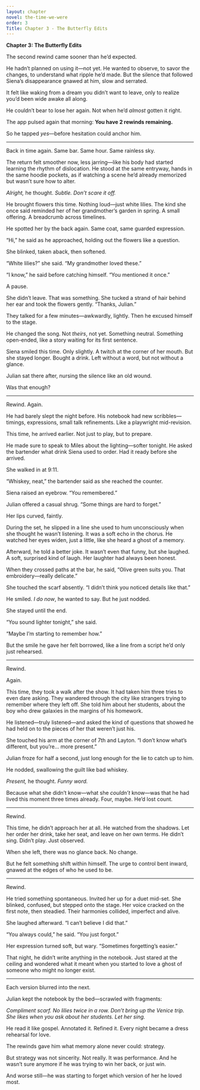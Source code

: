 ```yaml
---
layout: chapter
novel: the-time-we-were
order: 3
Title: Chapter 3 - The Butterfly Edits
---
```

**Chapter 3: The Butterfly Edits**

The second rewind came sooner than he’d expected.

He hadn’t planned on using it—not yet. He wanted to observe, to savor the changes, to understand what ripple he’d made. But the silence that followed Siena’s disappearance gnawed at him, slow and serrated.

It felt like waking from a dream you didn’t want to leave, only to realize you’d been wide awake all along.

He couldn’t bear to lose her again. Not when he’d *almost* gotten it right.

The app pulsed again that morning: **You have 2 rewinds remaining.**

So he tapped *yes*—before hesitation could anchor him.

---

Back in time again. Same bar. Same hour. Same rainless sky.

The return felt smoother now, less jarring—like his body had started learning the rhythm of dislocation. He stood at the same entryway, hands in the same hoodie pockets, as if watching a scene he’d already memorized but wasn’t sure how to alter.

*Alright,* he thought. *Subtle. Don’t scare it off.*

He brought flowers this time. Nothing loud—just white lilies. The kind she once said reminded her of her grandmother’s garden in spring. A small offering. A breadcrumb across timelines.

He spotted her by the back again. Same coat, same guarded expression.

“Hi,” he said as he approached, holding out the flowers like a question.

She blinked, taken aback, then softened.

“White lilies?” she said. “My grandmother loved these.”

“I know,” he said before catching himself. “You mentioned it once.”

A pause.

She didn’t leave. That was something. She tucked a strand of hair behind her ear and took the flowers gently. “Thanks, Julian.”

They talked for a few minutes—awkwardly, lightly. Then he excused himself to the stage.

He changed the song. Not *theirs*, not yet. Something neutral. Something open-ended, like a story waiting for its first sentence.

Siena smiled this time. Only slightly. A twitch at the corner of her mouth. But she stayed longer. Bought a drink. Left without a word, but not without a glance.

Julian sat there after, nursing the silence like an old wound. 

Was that enough?

---

Rewind. Again.

He had barely slept the night before. His notebook had new scribbles—timings, expressions, small talk refinements. Like a playwright mid-revision.

This time, he arrived earlier. Not just to play, but to prepare.

He made sure to speak to Miles about the lighting—softer tonight. He asked the bartender what drink Siena used to order. Had it ready before she arrived.

She walked in at 9:11.

“Whiskey, neat,” the bartender said as she reached the counter.

Siena raised an eyebrow. “You remembered.”

Julian offered a casual shrug. “Some things are hard to forget.”

Her lips curved, faintly.

During the set, he slipped in a line she used to hum unconsciously when she thought he wasn’t listening. It was a soft echo in the chorus. He watched her eyes widen, just a little, like she heard a ghost of a memory.

Afterward, he told a better joke. It wasn’t even that funny, but she laughed. A soft, surprised kind of laugh. Her laughter had always been honest.

When they crossed paths at the bar, he said, “Olive green suits you. That embroidery—really delicate.”

She touched the scarf absently. “I didn’t think you noticed details like that.”

He smiled. *I do now*, he wanted to say. But he just nodded.

She stayed until the end.

“You sound lighter tonight,” she said.

“Maybe I’m starting to remember how.”

But the smile he gave her felt borrowed, like a line from a script he’d only just rehearsed.

---

Rewind.

Again.

This time, they took a walk after the show. It had taken him three tries to even dare asking. They wandered through the city like strangers trying to remember where they left off. She told him about her students, about the boy who drew galaxies in the margins of his homework.

He listened—truly listened—and asked the kind of questions that showed he had held on to the pieces of her that weren’t just his.

She touched his arm at the corner of 7th and Layton. “I don’t know what’s different, but you’re... more present.”

Julian froze for half a second, just long enough for the lie to catch up to him.

He nodded, swallowing the guilt like bad whiskey.

*Present,* he thought. *Funny word.*

Because what she didn’t know—what she *couldn’t* know—was that he had lived this moment three times already. Four, maybe. He’d lost count.

---

Rewind.

This time, he didn’t approach her at all. He watched from the shadows. Let her order her drink, take her seat, and leave on her own terms. He didn’t sing. Didn’t play. Just observed.

When she left, there was no glance back. No change.

But he felt something shift within himself. The urge to control bent inward, gnawed at the edges of who he used to be.

---

Rewind.

He tried something spontaneous. Invited her up for a duet mid-set. She blinked, confused, but stepped onto the stage. Her voice cracked on the first note, then steadied. Their harmonies collided, imperfect and alive.

She laughed afterward. “I can’t believe I did that.”

“You always could,” he said. “You just forgot.”

Her expression turned soft, but wary. “Sometimes forgetting’s easier.”

That night, he didn’t write anything in the notebook. Just stared at the ceiling and wondered what it meant when you started to love a ghost of someone who might no longer exist.

---

Each version blurred into the next.

Julian kept the notebook by the bed—scrawled with fragments:

*Compliment scarf. No lilies twice in a row. Don’t bring up the Venice trip. She likes when you ask about her students. Let her sing.*

He read it like gospel. Annotated it. Refined it. Every night became a dress rehearsal for love.

The rewinds gave him what memory alone never could: strategy.

But strategy was not sincerity. Not really. It was performance. And he wasn’t sure anymore if he was trying to win her back, or just win.

And worse still—he was starting to forget which version of her he loved most.

